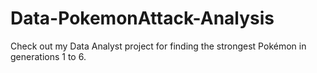 # Data-PokemonAttack-Analysis
Check out my Data Analyst project for finding the strongest Pokémon in generations 1 to 6. 
